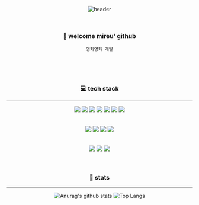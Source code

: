 <div align="center">

![header](https://capsule-render.vercel.app/api?type=cylinder&color=000000&height=100&section=header&text=mireu&fontColor=ffffff&fontSize=30&animation=twinkling&fontAlignY=55)

<br>

### 👋 welcome mireu' github
`영차영차 개발`

<br>
<br>
<br>

### 💻 tech stack
___
<img src="https://img.shields.io/badge/HTML5-E34F26?style=flat-square&logo=HTML5&logoColor=white">
<img src="https://img.shields.io/badge/CSS3-1572B6?style=flat-square&logo=CSS3&logoColor=white">
<img src="https://img.shields.io/badge/java-007396?style=flat-square&logo=java&logoColor=white"/>
<img src="https://img.shields.io/badge/ORACLE-F80000?style=flat-square&logo=oracle&logoColor=white"/>
<img src="https://img.shields.io/badge/Sap-0FAAFF?style=flat-square&logo=Sap&logoColor=white">
<img src="https://img.shields.io/badge/Swift-F05138?style=flat-square&logo=Swift&logoColor=white"/>
 <img src="https://img.shields.io/badge/UIKit-00a7ff?style=flat-square&logo=Swift&logoColor=white">
 <br>
<br>
<br>

<img src="https://img.shields.io/badge/Amazon AWS-232F3E?style=flat-square&logo=amazonaws&logoColor=white"/>
<img src="https://img.shields.io/badge/Spring-6DB33F?style=flat-square&logo=Spring&logoColor=white"/>
<img src="https://img.shields.io/badge/Docker-2496ED?style=flat-square&logo=Docker&logoColor=white"/>
<img src="https://img.shields.io/badge/Xcode-147EFB?style=flat-square&logo=Xcode&logoColor=white"/>
 
 <br>
<br>
<br>

<img src="https://img.shields.io/badge/GitHub-181717?style=flat-square&logo=GitHub&logoColor=white"/>
<img src="https://img.shields.io/badge/Git-F05032?style=flat-square&logo=git&logoColor=white"/>
<img src="https://img.shields.io/badge/Velog-20C997?style=flat-square&logo=velog&logoColor=white"/>




<br>
<br>
<br>

### 🙏 stats
___
![Anurag's github stats](https://github-readme-stats.vercel.app/api?username=mireu930&include_all_commits=true) ![Top Langs](https://github-readme-stats.vercel.app/api/top-langs/?username=mireu930&layout=compact)

</div>
